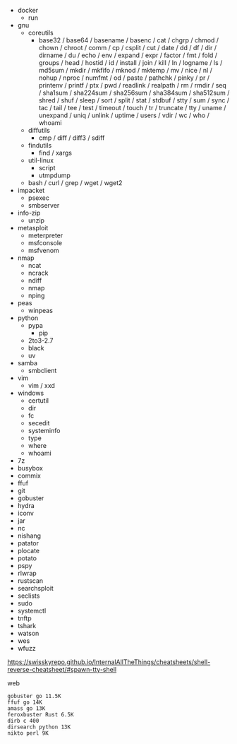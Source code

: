 - docker
  - run
- gnu
  - coreutils
    - base32 / base64 / basename / basenc / cat / chgrp / chmod / chown / chroot / comm / cp / csplit / cut / date / dd / df / dir / dirname / du / echo / env / expand / expr / factor / fmt / fold / groups / head / hostid / id / install / join / kill / ln / logname / ls / md5sum / mkdir / mkfifo / mknod / mktemp / mv / nice / nl / nohup / nproc / numfmt / od / paste / pathchk / pinky / pr / printenv / printf / ptx / pwd / readlink / realpath / rm / rmdir / seq / sha1sum / sha224sum / sha256sum / sha384sum / sha512sum / shred / shuf / sleep / sort / split / stat / stdbuf / stty / sum / sync / tac / tail / tee / test / timeout / touch / tr / truncate /  tty / uname / unexpand / uniq / unlink / uptime / users / vdir / wc / who / whoami
  - diffutils
    - cmp / diff / diff3 / sdiff
  - findutils
    - find / xargs
  - util-linux
    - script
    - utmpdump
  - bash / curl / grep / wget / wget2
- impacket
  - psexec
  - smbserver
- info-zip
  - unzip
- metasploit
  - meterpreter
  - msfconsole
  - msfvenom
- nmap
  - ncat
  - ncrack
  - ndiff
  - nmap
  - nping
- peas
  - winpeas
- python
  - pypa
    - pip
  - 2to3-2.7
  - black
  - uv
- samba
  - smbclient
- vim
  - vim / xxd
- windows
  - certutil
  - dir
  - fc
  - secedit
  - systeminfo
  - type
  - where
  - whoami
- 7z
- busybox
- commix
- ffuf
- git
- gobuster
- hydra
- iconv
- jar
- nc
- nishang
- patator
- plocate
- potato
- pspy
- rlwrap
- rustscan
- searchsploit
- seclists
- sudo
- systemctl
- tnftp
- tshark
- watson
- wes
- wfuzz

https://swisskyrepo.github.io/InternalAllTheThings/cheatsheets/shell-reverse-cheatsheet/#spawn-tty-shell

web
```
gobuster go 11.5K
ffuf go 14K
amass go 13K
feroxbuster Rust 6.5K
dirb c 400
dirsearch python 13K
nikto perl 9K
```
